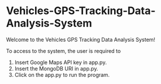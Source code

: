 # Vehicles-GPS-Tracking-Data-Analysis-System

Welcome to the Vehicles GPS Tracking Data Analysis System!

To access to the system, the user is required to
1. Insert Google Maps API key in app.py.
2. Insert the MongoDB URI in app.py.
3. Click on the app.py to run the program.
